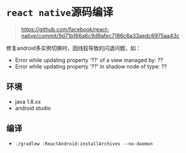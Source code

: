 # `react native`源码编译

> https://github.com/facebook/react-native/commit/9d71b166a6c9d9afec7186c6a33aedc6975aa43c

修复android多实例切换时，因线程导致的闪退问题，如：

* Error while updating property '??' of a view managed by: ??
* Error while updating property '??' in shadow node of type: ??


## 环境

* java 1.8.xx
* android studio

## 编译

* `./gradlew :ReactAndroid:installArchives --no-daemon`
